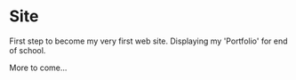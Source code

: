 # Site

First step to become my very first web site. 
Displaying my 'Portfolio' for end of school.

More to come...
